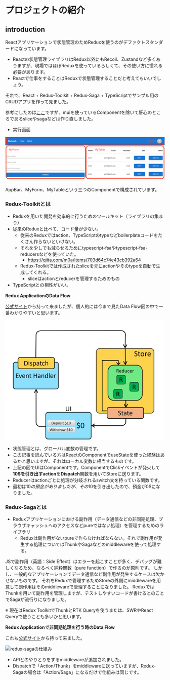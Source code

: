 # プロジェクトの紹介

## introduction

Reactアプリケーションで状態管理のためReduxを使うのがデファクトスタンダードになっています。

* Reactの状態管理ライブラリはRedux以外にもRecoil、Zustandなど多くありますが、現場ではほぼReduxを使っているらしくて、その使い方に慣れる必要があります。
* Reactで仕事をすることはReduxで状態管理することだと考えてもいいでしょう。

それで、React + Redux-Toolkit + Redux-Saga + TypeScriptでサンプル用のCRUDアプリを作って見ました。

参考にしたのは[ここ](https://github.com/itsmaheshkariya/react-redux-saga-crud-app)ですが、muiを使っているComponentを除いて肝心のところであるsliceやsagaなどは作り直しました。

* 実行画面

![実行画面](./appInitialPage.png)

AppBar、MyForm、MyTableという三つのComponentで構成されています。

### Redux-Toolkitとは

* Reduxを用いた開発を効率的に行うためのツールキット（ライブラリの集まり）
* 従来のReduxと比べて、コード量が少ない。
  * 従来のReduxではaction、TypeScriptのtypeなどboilerplateコードをたくさん作らないといけない。
  * それを少しでも減らせるためにtypescript-fsaやtypescript-fsa-reducersなどを使っていた。
    * https://qiita.com/m0a/items/703d64c74e43cb392a64
  * Redux-Toolkitでは作成されたsliceを元にactionやそのtypeを自動で生成してくれる。
    * sliceはactionとreducerを管理するためのもの
* TypeScriptとの相性がいい。

**Redux ApplicationのData Flow**

[公式サイト](https://redux.js.org/tutorials/essentials/part-1-overview-concepts)から持って来ましたが、個人的には今まで見たData Flow図の中で一番わかりやすいと思います。

![reduxの仕組み](./reduxdataflowdiagram.gif)

* 状態管理とは、グローバル変数の管理です。
* この記事を読んでいる方はReactのComponentでuseStateを使った経験はあるかと思いますが、それはローカル変数に相当するものです。
* 上記の図でUIはComponentです。ComponentでClickイベントが発火して**10$を引き出すaction**を**Dispatch**関数を用いてStoreに送ります。
* Reducerはactionごとに処理が分岐されるswitch文を持っている関数です。
* 最初は10$の預金がありましたが、その10$を引き出したので、預金が0$になりました。

### Redux-Sagaとは

* Reduxアプリケーションにおける副作用（データ通信などの非同期処理、ブラウザキャッシュへのアクセスなどpureではない処理）を管理するためのライブラリ
  * Reduxは副作用がないpureで作らなければならない。それで副作用が発生する処理についてはThunkやSagaなどのmiddlewareを使って処理する。

JSで副作用（英語：Side Effect）はエラーを起こすことが多く、デバッグが難しくなるため、なるべく純粋関数（pure function）で作るのが原則です。
しかし、一般的なアプリケーションでデータ通信など副作用が発生するケースは欠かせないものです。
それをReduxで管理するためStoreの外側にmiddlewareを用意して副作用はそのmiddlewareで管理することになりました。
ReduxではThunkを用いて副作用を管理しますが、テストしやすいコードが書けるとのことでSagaが流行りになりました。

※ 現在はRedux ToolkitでThunkとRTK Queryを使うまたは、SWRやReact Queryで使うことも多いかと思います。

**Redux Applicationで非同期処理を行う時のData Flow**

これも[公式サイト](https://redux.js.org/tutorials/essentials/part-5-async-logic)から持って来ました。

![redux-sagaの仕組み](./ReduxAsyncDataFlowDiagram.gif)

* APIとのやりとりをするmiddlewareが追加されました。
* Dispatchで「Action/Thunk」をmiddlewareに送っていますが、Redux-Sagaの場合は「Action/Saga」になるだけで仕組みは同じです。
